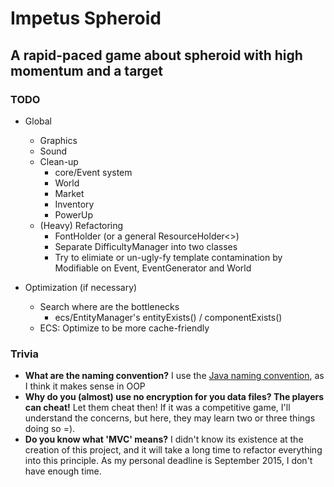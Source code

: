 # Impetus Spheroid
## A rapid-paced game about spheroid with high momentum and a target

### TODO
* Global
  * Graphics
  * Sound
  * Clean-up
  	* core/Event system
	* World
	* Market
	* Inventory
	* PowerUp
  * (Heavy) Refactoring
  	* FontHolder (or a general ResourceHolder<>)
	* Separate DifficultyManager into two classes
	* Try to elimiate or un-ugly-fy template contamination by Modifiable<T> on Event, EventGenerator and World


* Optimization (if necessary)
  * Search where are the bottlenecks
  	* ecs/EntityManager's entityExists() / componentExists()
  * ECS: Optimize to be more cache-friendly


### Trivia
* __What are the naming convention?__ I use the [Java naming convention](https://en.wikipedia.org/wiki/Naming_convention_%28programming%29#Java), as I think it makes sense in OOP
* __Why do you (almost) use no encryption for you data files? The players can cheat!__ Let them cheat then! If it was a competitive game, I'll understand the concerns, but here, they may learn two or three things doing so =).
* __Do you know what 'MVC' means?__ I didn't know its existence at the creation of this project, and it will take a long time to refactor everything into this principle. As my personal deadline is September 2015, I don't have enough time.
